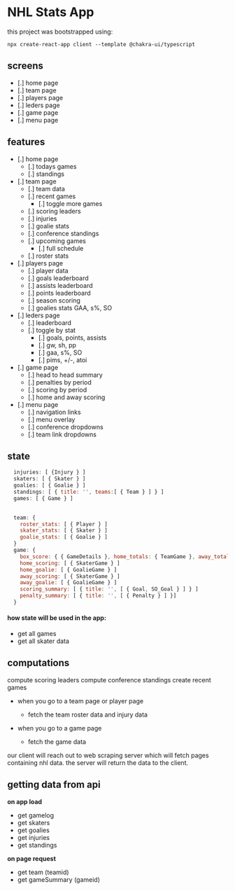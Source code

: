 # NHL Stats App

this project was bootstrapped using: 

```
npx create-react-app client --template @chakra-ui/typescript
```

## screens
- [.] home page
- [.] team page
- [.] players page
- [.] leders page
- [.] game page
- [.] menu page


## features
- [.] home page
  - [.] todays games
  - [.] standings
- [.] team page
  - [.] team data
  - [.] recent games
    - [.] toggle more games
  - [.] scoring leaders
  - [.] injuries
  - [.] goalie stats
  - [.] conference standings
  - [.] upcoming games
    - [.] full schedule
  - [.] roster stats
- [.] players page
  - [.] player data
  - [.] goals leaderboard
  - [.] assists leaderboard
  - [.] points leaderboard
  - [.] season scoring
  - [.] goalies stats GAA, s%, SO
- [.] leders page
  - [.] leaderboard
  - [.] toggle by stat
    - [.] goals, points, assists
    - [.] gw, sh, pp
    - [.] gaa, s%, SO
    - [.] pims, +/-, atoi
- [.] game page
  - [.] head to head summary
  - [.] penalties by period
  - [.] scoring by period
  - [.] home and away scoring
- [.] menu page
  - [.] navigation links
  - [.] menu overlay
  - [.] conference dropdowns
  - [.] team link dropdowns

## state
```js
  injuries: [ {Injury } ]
  skaters: [ { Skater } ]
  goalies: [ { Goalie } ]
  standings: [ { title: '', teams:[ { Team } ] } ]
  games: [ { Game } ]

  
  team: {
    roster_stats: [ { Player } ]
    skater_stats: [ { Skater } ]
    goalie_stats: [ { Goalie } ]
  }
  game: {
    box_score: { { GameDetails }, home_totals: { TeamGame }, away_totals: { TeamGame } }
    home_scoring: [ { SkaterGame } ]
    home_goalie: [ { GoalieGame } ]
    away_scoring: [ { SkaterGame } ]
    away_goalie: [ { GoalieGame } ]
    scoring_summary: [ { title: '', [ { Goal, SO_Goal } ] } ]
    penalty_summary: [ { title: '', [ { Penalty } ] }]
  }
```
  #### how state will be used in the app: 
- get all games
- get all skater data

## computations
compute scoring leaders
compute conference standings 
create recent games 


- when you go to a team page or player page
  - fetch the team roster data and injury data
  
- when you go to a game page 
  - fetch the game data

our client will reach out to web scraping server which will fetch pages containing nhl data. the server will return the data to the client. 

## getting data from api

**on app load**
- get gamelog
- get skaters
- get goalies
- get injuries
- get standings

**on page request**
- get team (teamid)
- get gameSummary (gameid)